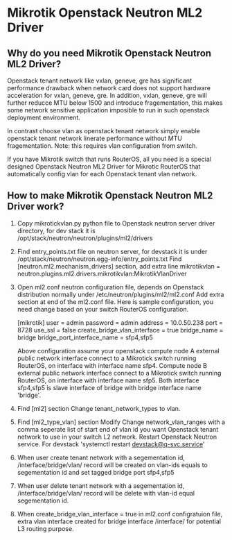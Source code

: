 # Mikrotik Openstack Neutron ML2 Driver

## Why do you need Mikrotik Openstack Neutron ML2 Driver?
Openstack tenant network like vxlan, geneve, gre has significant performance drawback when network card does not support hardware acceleration for vxlan, geneve, gre. In addition, vxlan, geneve, gre will further reducce MTU below 1500 and introduce fragementation, this makes some network sensitive application imposible to run in such openstack deployment environment.

In contrast choose vlan as openstack tenant network simply enable openstack tenant network linerate performance without MTU fragementation. Note: this requires vlan configuration from switch.

If you have Mikrotik switch that runs RouterOS, all you need is a special designed Openstack Neutron ML2 Driver for Mikrotic RouterOS that automatically config vlan for each Openstack tenant vlan network.

## How to make Mikrotik Openstack Neutron ML2 Driver work?

1. Copy mikrotickvlan.py python file to Openstack neutron server driver directory, for dev stack it is /opt/stack/neutron/neutron/plugins/ml2/drivers
2. Find entry_points.txt file on neutron server, for devstack it is under /opt/stack/neutron/neutron.egg-info/entry_points.txt
Find [neutron.ml2.mechanism_drivers] section, add extra line
mikrotikvlan = neutron.plugins.ml2.drivers.mikrotikvlan:MikrotikVlanDriver
3. Open ml2.conf neutron configuration file, depends on Openstack distribution normally under /etc/neutron/plugins/ml2/ml2.conf
Add extra section at end of the ml2.conf file. Here is sample configuration, you need change based on your switch RouterOS configuration.

    [mikrotik]
    user = admin
    password = admin
    address = 10.0.50.238
    port = 8728
    use_ssl = false
    create_bridge_vlan_interface = true
    bridge_name = bridge
    bridge_port_interface_name = sfp4,sfp5

    Above configuration assume your openstack compute node A external public network interface connect to a Mikrotick switch running RouterOS, on interface with interface name sfp4. Compute node B external public network interface connect to a Mikrotick switch running RouterOS, on interface with interface name sfp5. Both interface sfp4,sfp5 is slave interface of bridge with bridge interface name 'bridge'. 
4. Find [ml2] section
Change tenant_network_types to vlan. 
5. Find [ml2_type_vlan] section
Modify Change network_vlan_ranges with a comma seperate list of start end of vlan id you want Openstack tenant network to use in your switch L2 network.
Restart Openstack Neutron service. For devstack 'systemctl restart devstack@q-svc.service'
6. When user create tenant network with a segementation id, /interface/bridge/vlan/ record will be created on vlan-ids equals to segementation id and set tagged bridge port sfp4,sfp5
7.  When user delete tenant network with a segementation id, /interface/bridge/vlan/ record will be delete with vlan-id equal segementation id.
8. When create_bridge_vlan_interface = true in ml2.conf configratuion file, extra vlan interface created for bridge interface /interface/ for potential L3 routing purpose.
